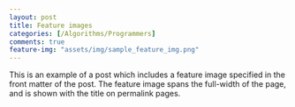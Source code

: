 ```yaml
---
layout: post
title: Feature images
categories: [/Algorithms/Programmers]
comments: true
feature-img: "assets/img/sample_feature_img.png"
---
```

This is an example of a post which includes a feature image specified in the front matter of the post. The feature image spans the full-width of the page, and is shown with the title on permalink pages.
